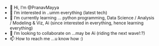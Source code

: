 - 👋 Hi, I’m @PranavMayya
- 👀 I’m interested in ..umm everything (latest tech)
- 🌱 I’m currently learning ... python programming, Data Science / Analysis / Modeling & Viz, Ai (since interested in everything, hence learning everything)
- 💞️ I’m looking to collaborate on ...may be Ai (riding the next wave!:?)
- 📫 How to reach me ...u know how :)

<!---
PranavMayya/PranavMayya is a ✨ special ✨ repository because its `README.md` (this file) appears on your GitHub profile.
You can click the Preview link to take a look at your changes.
--->
